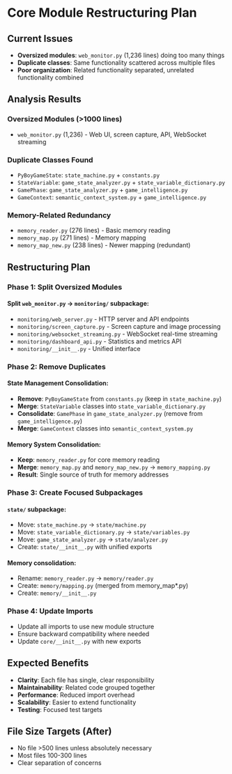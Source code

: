 # Core Module Restructuring Plan

## Current Issues
- **Oversized modules**: `web_monitor.py` (1,236 lines) doing too many things
- **Duplicate classes**: Same functionality scattered across multiple files
- **Poor organization**: Related functionality separated, unrelated functionality combined

## Analysis Results

### Oversized Modules (>1000 lines)
- `web_monitor.py` (1,236) - Web UI, screen capture, API, WebSocket streaming

### Duplicate Classes Found
- `PyBoyGameState`: `state_machine.py` + `constants.py`
- `StateVariable`: `game_state_analyzer.py` + `state_variable_dictionary.py`  
- `GamePhase`: `game_state_analyzer.py` + `game_intelligence.py`
- `GameContext`: `semantic_context_system.py` + `game_intelligence.py`

### Memory-Related Redundancy
- `memory_reader.py` (276 lines) - Basic memory reading
- `memory_map.py` (271 lines) - Memory mapping
- `memory_map_new.py` (238 lines) - Newer mapping (redundant)

## Restructuring Plan

### Phase 1: Split Oversized Modules

#### Split `web_monitor.py` → `monitoring/` subpackage:
- `monitoring/web_server.py` - HTTP server and API endpoints
- `monitoring/screen_capture.py` - Screen capture and image processing
- `monitoring/websocket_streaming.py` - WebSocket real-time streaming
- `monitoring/dashboard_api.py` - Statistics and metrics API
- `monitoring/__init__.py` - Unified interface

### Phase 2: Remove Duplicates

#### State Management Consolidation:
- **Remove**: `PyBoyGameState` from `constants.py` (keep in `state_machine.py`)
- **Merge**: `StateVariable` classes into `state_variable_dictionary.py`
- **Consolidate**: `GamePhase` in `game_state_analyzer.py` (remove from `game_intelligence.py`)
- **Merge**: `GameContext` classes into `semantic_context_system.py`

#### Memory System Consolidation:
- **Keep**: `memory_reader.py` for core memory reading
- **Merge**: `memory_map.py` and `memory_map_new.py` → `memory_mapping.py`
- **Result**: Single source of truth for memory addresses

### Phase 3: Create Focused Subpackages

#### `state/` subpackage:
- Move: `state_machine.py` → `state/machine.py`
- Move: `state_variable_dictionary.py` → `state/variables.py`
- Move: `game_state_analyzer.py` → `state/analyzer.py`
- Create: `state/__init__.py` with unified exports

#### Memory consolidation:
- Rename: `memory_reader.py` → `memory/reader.py`
- Create: `memory/mapping.py` (merged from memory_map*.py)
- Create: `memory/__init__.py`

### Phase 4: Update Imports
- Update all imports to use new module structure
- Ensure backward compatibility where needed
- Update `core/__init__.py` with new exports

## Expected Benefits
- **Clarity**: Each file has single, clear responsibility
- **Maintainability**: Related code grouped together
- **Performance**: Reduced import overhead
- **Scalability**: Easier to extend functionality
- **Testing**: Focused test targets

## File Size Targets (After)
- No file >500 lines unless absolutely necessary
- Most files 100-300 lines
- Clear separation of concerns